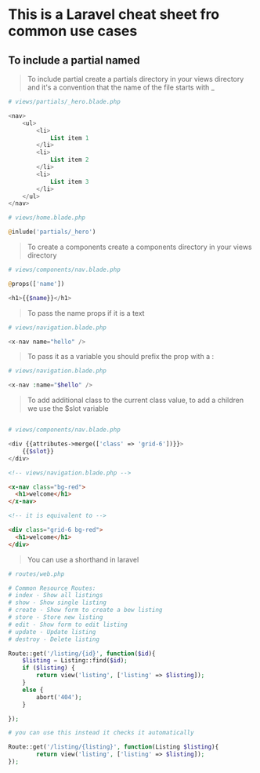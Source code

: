 # This is a Laravel cheat sheet fro common use cases

## To include a partial named

> To include partial create a partials directory in your views directory and it's a convention that the name of the file starts with \_

```php
# views/partials/_hero.blade.php

<nav>
    <ul>
        <li>
            List item 1
        </li>
        <li>
            List item 2
        </li>
        <li>
            List item 3
        </li>
    </ul>
</nav>
```

```php
# views/home.blade.php

@inlude('partials/_hero')
```

> To create a components create a components directory in your views directory

```php
# views/components/nav.blade.php

@props(['name'])

<h1>{{$name}}</h1>
```

> To pass the name props if it is a text

```php
# views/navigation.blade.php

<x-nav name="hello" />
```

> To pass it as a variable you should prefix the prop with a :

```php
# views/navigation.blade.php

<x-nav :name="$hello" />
```

> To add additional class to the current class value, to add a children we use the $slot variable

```php

# views/components/nav.blade.php

<div {{attributes->merge(['class' => 'grid-6'])}}>
    {{$slot}}
</div>

```

```html
<!-- views/navigation.blade.php -->

<x-nav class="bg-red">
  <h1>welcome</h1>
</x-nav>

<!-- it is equivalent to -->

<div class="grid-6 bg-red">
  <h1>welcome</h1>
</div>
```

> You can use a shorthand in laravel

```php
# routes/web.php

# Common Resource Routes:
# index - Show all listings
# show - Show single listing
# create - Show form to create a bew listing
# store - Store new listing
# edit - Show form to edit listing
# update - Update listing
# destroy - Delete listing

Route::get('/listing/{id}', function($id){
    $listing = Listing::find($id);
    if ($listing) {
        return view('listing', ['listing' => $listing]);
    }
    else {
        abort('404');
    }

});

# you can use this instead it checks it automatically

Route::get('/listing/{listing}', function(Listing $listing){
        return view('listing', ['listing' => $listing]);
});

```
